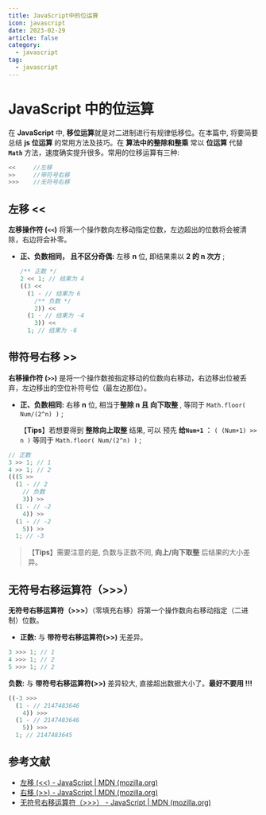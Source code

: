 ```yaml
---
title: JavaScript中的位运算
icon: javascript
date: 2023-02-29
article: false
category:
  - javascript
tag:
  - javascript
---
```


# JavaScript 中的位运算

在 **JavaScript** 中, **移位运算**就是对二进制进行有规律低移位。在本篇中, 将要简要总结 **js 位运算** 的常用方法及技巧。在 **算法中的整除和整乘** 常以 **位运算** 代替 **`Math`** 方法，速度确实提升很多。常用的位移运算有三种:

```javascript
<<     //左移
>>     //带符号右移
>>>    //无符号右移
```

## 左移 <<

**左移操作符 (`<<`)** 将第一个操作数向左移动指定位数，左边超出的位数将会被清除，右边将会补零。

- **正、负数相同， 且不区分奇偶:** 左移 **n** 位, 即结果乘以 **2 的 n 次方** ;

  ```javascript
  /** 正数 */
  2 << 1; // 结果为 4
  ((3 <<
    (1 - // 结果为 6
      /** 负数 */
      2)) <<
    (1 - // 结果为 -4
      3)) <<
    1; // 结果为 -6
  ```

## 带符号右移 >>

**右移操作符 (`>>`)** 是将一个操作数按指定移动的位数向右移动，右边移出位被丢弃，左边移出的空位补符号位（最左边那位）。

- **正、负数相同:** 右移 **n** 位, 相当于**整除 n 且 向下取整** , 等同于 `Math.floor( Num/(2^n) )` ;

  【**Tips**】若想要得到 **整除向上取整** 结果, 可以 预先 **给`Num+1`** ： `( (Num+1) >> n )` 等同于 `Math.floor( Num/(2^n) )` ;

```javascript
// 正数
3 >> 1; // 1
4 >> 1; // 2
(((5 >>
  (1 - // 2
    // 负数
    3)) >>
  (1 - // -2
    4)) >>
  (1 - // -2
    5)) >>
  1; // -3
```

> 【**Tips**】需要注意的是, 负数与正数不同, **向上/向下取整** 后结果的大小差异。

## 无符号右移运算符（>>>）

**无符号右移运算符（>>>）**（零填充右移）将第一个操作数向右移动指定（二进制）位数。

- **正数:** 与 **带符号右移运算符(>>)** 无差异。

```javascript
3 >>> 1; // 1
4 >>> 1; // 2
5 >>> 1; // 2
```

**负数:** 与 **带符号右移运算符(>>)** 差异较大, 直接超出数据大小了。**最好不要用 !!!**

```javascript
((-3 >>>
  (1 - // 2147483646
    4)) >>>
  (1 - // 2147483646
    5)) >>>
  1; // 2147483645
```

## 参考文献

- [左移 (<<) - JavaScript | MDN (mozilla.org)](https://developer.mozilla.org/zh-CN/docs/Web/JavaScript/Reference/Operators/Left_shift)
- [右移 (>>) - JavaScript | MDN (mozilla.org)](https://developer.mozilla.org/zh-CN/docs/Web/JavaScript/Reference/Operators/Right_shift)
- [无符号右移运算符（>>>） - JavaScript | MDN (mozilla.org)](https://developer.mozilla.org/zh-CN/docs/Web/JavaScript/Reference/Operators/Unsigned_right_shift)

